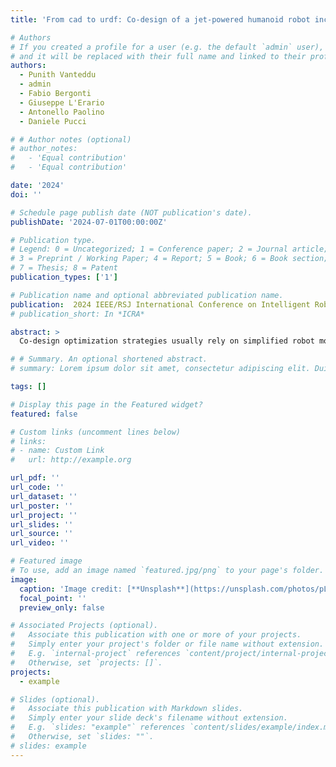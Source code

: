 ```yaml
---
title: 'From cad to urdf: Co-design of a jet-powered humanoid robot including cad geometry,'

# Authors
# If you created a profile for a user (e.g. the default `admin` user), write the username (folder name) here
# and it will be replaced with their full name and linked to their profile.
authors:
  - Punith Vanteddu
  - admin 
  - Fabio Bergonti
  - Giuseppe L'Erario
  - Antonello Paolino
  - Daniele Pucci

# # Author notes (optional)
# author_notes:
#   - 'Equal contribution'
#   - 'Equal contribution'

date: '2024'
doi: ''

# Schedule page publish date (NOT publication's date).
publishDate: '2024-07-01T00:00:00Z'

# Publication type.
# Legend: 0 = Uncategorized; 1 = Conference paper; 2 = Journal article;
# 3 = Preprint / Working Paper; 4 = Report; 5 = Book; 6 = Book section;
# 7 = Thesis; 8 = Patent
publication_types: ['1']

# Publication name and optional abbreviated publication name.
publication:  2024 IEEE/RSJ International Conference on Intelligent Robots and Systems (IROS)
# publication_short: In *ICRA*

abstract: > 
  Co-design optimization strategies usually rely on simplified robot models extracted from CAD. While these models are useful for optimizing geometrical and inertial parameters for robot control, they might overlook important details essential for prototyping the optimized mechanical design. For instance, they may not account for mechanical stresses exerted on the optimized geometries and the complexity of assembly-level design. In this paper, we introduce a co-design framework aimed at improving both the control performance and mechanical design of our robot. Specifically, we identify the robot links that significantly influence control performance. The geometric characteristics of these links are parameterized and optimized using a multi-objective evolutionary algorithm to achieve optimal control performance. Additionally, an automated Finite Element Method (FEM) analysis is integrated into the framework to filter solutions not satisfying the required structural safety margin. We validate the framework by applying it to enhance the mechanical design for flight performance of the jet-powered humanoid robot iRonCub.

# # Summary. An optional shortened abstract.
# summary: Lorem ipsum dolor sit amet, consectetur adipiscing elit. Duis posuere tellus ac convallis placerat. Proin tincidunt magna sed ex sollicitudin condimentum.

tags: []

# Display this page in the Featured widget?
featured: false

# Custom links (uncomment lines below)
# links:
# - name: Custom Link
#   url: http://example.org

url_pdf: ''
url_code: ''
url_dataset: ''
url_poster: ''
url_project: ''
url_slides: ''
url_source: ''
url_video: ''

# Featured image
# To use, add an image named `featured.jpg/png` to your page's folder.
image:
  caption: 'Image credit: [**Unsplash**](https://unsplash.com/photos/pLCdAaMFLTE)'
  focal_point: ''
  preview_only: false

# Associated Projects (optional).
#   Associate this publication with one or more of your projects.
#   Simply enter your project's folder or file name without extension.
#   E.g. `internal-project` references `content/project/internal-project/index.md`.
#   Otherwise, set `projects: []`.
projects:
  - example

# Slides (optional).
#   Associate this publication with Markdown slides.
#   Simply enter your slide deck's filename without extension.
#   E.g. `slides: "example"` references `content/slides/example/index.md`.
#   Otherwise, set `slides: ""`.
# slides: example
---
```


<!-- {{% callout note %}}
Click the _Cite_ button above to demo the feature to enable visitors to import publication metadata into their reference management software.
{{% /callout %}}

{{% callout note %}}
Create your slides in Markdown - click the _Slides_ button to check out the example.
{{% /callout %}}

Supplementary notes can be added here, including [code, math, and images](https://wowchemy.com/docs/writing-markdown-latex/). -->
